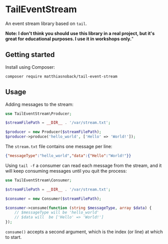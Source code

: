 # TailEventStream

An event stream library based on `tail`.

**Note: I don't think you should use this library in a real project, but it's great for educational purposes. I use it in workshops only.**"

## Getting started

Install using Composer:

```
composer require matthiasnoback/tail-event-stream 
```

## Usage

Adding messages to the stream:

```php
use TailEventStream\Producer;

$streamFilePath = __DIR__ . '/var/stream.txt';

$producer = new Producer($streamFilePath);
$producer->produce('hello_world', ['Hello' => 'World!']);
```

The `stream.txt` file contains one message per line:

```json
{"messageType":"hello_world","data":{"Hello":"World!"}}
```

Using `tail -f` a consumer can read each message from the stream, and it will keep consuming messages until you quit the process:

```php
use TailEventStream\Consumer;

$streamFilePath = __DIR__ . '/var/stream.txt';

$consumer = new Consumer($streamFilePath);

$consumer->consume(function (string $messageType, array $data) {
    // $messageType will be 'hello_world'
    // $data will  be ['Hello' => 'World!']
});
```

`consume()` accepts a second argument, which is the index (or line) at which to start.
